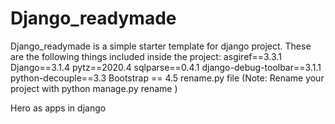 # Django_readymade

Django_readymade is a simple starter template for django project. These are the following things included inside the project:
asgiref==3.3.1
Django==3.1.4
pytz==2020.4
sqlparse==0.4.1
django-debug-toolbar==3.1.1
python-decouple==3.3
Bootstrap == 4.5
rename.py file (Note:  Rename your project with python manage.py rename <yourprojectname> <newprojectname> )

Hero as apps in django

